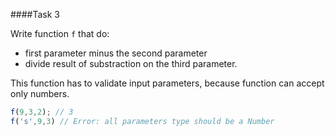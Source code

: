 ####Task 3

Write function `f` that do:
- first parameter minus the second parameter
- divide result of substraction on the third parameter.

This function has to validate input parameters, because function can  accept only numbers.

```js
f(9,3,2); // 3
f('s',9,3) // Error: all parameters type should be a Number
```

